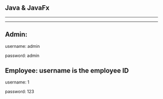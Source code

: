 Java & JavaFx 
---
---
---




Admin:
----
username: admin

password: admin




Employee: username is the employee ID
----
username: 1

password: 123
